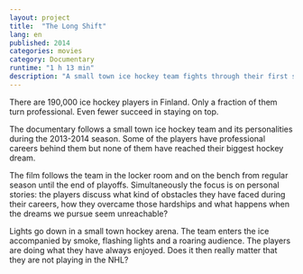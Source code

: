 ```yaml
---
layout: project
title:  "The Long Shift"
lang: en
published: 2014
categories: movies
category: Documentary
runtime: "1 h 13 min"
description: "A small town ice hockey team fights through their first season in an upper division. The players' dreams might have changed from childhood but their love for the sport does not fade."
---
```


There are 190,000 ice hockey players in Finland. Only a fraction of them turn professional. Even fewer succeed in staying on top.

The documentary follows a small town ice hockey team and its personalities during the 2013-2014 season. Some of the players have professional careers behind them but none of them have reached their biggest hockey dream.

The film follows the team in the locker room and on the bench from regular season until the end of playoffs. Simultaneously the focus is on personal stories: the players discuss what kind of obstacles they have faced during their careers, how they overcame those hardships and what happens when the dreams we pursue seem unreachable?

Lights go down in a small town hockey arena. The team enters the ice accompanied by smoke, flashing lights and a roaring audience. The players are doing what they have always enjoyed. Does it then really matter that they are not playing in the NHL?